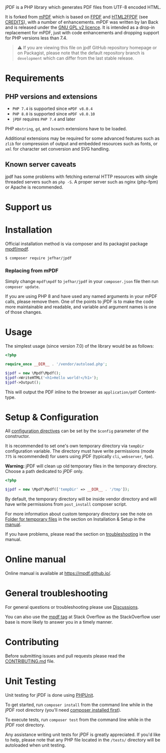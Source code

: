 jPDF is a PHP library which generates PDF files from UTF-8 encoded HTML.

It is forked from [mPDF](https://mpdf.github.io/) which is based on [FPDF](http://www.fpdf.org/) and [HTML2FPDF](http://html2fpdf.sourceforge.net/)
(see [CREDITS](CREDITS.txt)), with a number of enhancements. mPDF was written by Ian Back and is released
under the [GNU GPL v2 licence](LICENSE.txt). It is intended as a drop-in replacement for mPDF, just with code enhancements
and dropping support for PHP versions less than 7.4.

<!--
[![Latest Stable Version](https://poser.pugx.org/mpdf/mpdf/v/stable)](https://packagist.org/packages/mpdf/mpdf)
[![Total Downloads](https://poser.pugx.org/mpdf/mpdf/downloads)](https://packagist.org/packages/mpdf/mpdf)
[![License](https://poser.pugx.org/mpdf/mpdf/license)](https://packagist.org/packages/mpdf/mpdf)
-->

> ⚠ If you are viewing this file on jpdf GitHub repository homepage or on Packagist, please note that
> the default repository branch is `development` which can differ from the last stable release.

Requirements
============

PHP versions and extensions
---------------------------

- `PHP 7.4` is supported since `mPDF v8.0.4`
- `PHP 8.0` is supported since `mPDF v8.0.10`
- `jPDF` requires `PHP 7.4` and later

PHP `mbstring`, `gd`, and `bcmath` extensions have to be loaded.

Additional extensions may be required for some advanced features such as `zlib` for compression of output and
embedded resources such as fonts, or `xml` for character set conversion
and SVG handling.

Known server caveats
--------------------

jpdf has some problems with fetching external HTTP resources with single threaded servers such as `php -S`. A proper
server such as nginx (php-fpm) or Apache is recommended.

Support us
==========
<!--
Consider supporting development of jpdf with a donation of any value. [Donation button][1] can be found on the
[main page of the documentation][1].
-->
Installation
============

Official installation method is via composer and its packagist package [mpdf/mpdf](https://packagist.org/packages/mpdf/mpdf).

```
$ composer require jefhar/jpdf
```

### Replacing from mPDF
Simply change `mpdf\mpdf` to `jefhar/jpdf` in your `composer.json` file then run `composer update`.

If you are using PHP 8 and have used any named arguments in your mPDF calls, please
remove them. One of the points to jPDF is to make the code more maintainable and
readable, and variable and argument names is one of those changes.

Usage
=====

The simplest usage (since version 7.0) of the library would be as follows:

```php
<?php

require_once __DIR__ . '/vendor/autoload.php';

$jpdf = new \Mpdf\Mpdf();
$jpdf->WriteHTML('<h1>Hello world!</h1>');
$jpdf->Output();

```

This will output the PDF inline to the browser as `application/pdf` Content-type.

Setup & Configuration
=====================

All [configuration directives](https://mpdf.github.io/reference/mpdf-variables/overview.html) can
be set by the `$config` parameter of the constructor.

It is recommended to set one's own temporary directory via `tempDir` configuration variable.
The directory must have write permissions (mode `775` is recommended) for users using jPDF
(typically `cli`, `webserver`, `fpm`).

**Warning:** jPDF will clean up old temporary files in the temporary directory. Choose a path dedicated to jPDF only.


```php
<?php

$jpdf = new \Mpdf\Mpdf(['tempDir' => __DIR__ . '/tmp']);

```

By default, the temporary directory will be inside vendor directory and will have write permissions from
`post_install` composer script.

For more information about custom temporary directory see the note on
[Folder for temporary files](https://mpdf.github.io/installation-setup/folders-for-temporary-files.html)
in the section on Installation & Setup in the [manual][1].

If you have problems, please read the section on
[troubleshooting](https://mpdf.github.io/troubleshooting/known-issues.html) in the manual.

Online manual
=============

Online manual is available at https://mpdf.github.io/.

General troubleshooting
=============

For general questions or troubleshooting please use [Discussions](https://github.com/mpdf/mpdf/discussions).

You can also use the [mpdf tag](https://stackoverflow.com/questions/tagged/mpdf) at Stack Overflow as the StackOverflow user base is more likely to answer you in a timely manner.

Contributing
============

Before submitting issues and pull requests please read the [CONTRIBUTING.md](https://github.com/mpdf/mpdf/blob/development/.github/CONTRIBUTING.md) file.

Unit Testing
============

Unit testing for jPDF is done using [PHPUnit](https://phpunit.de/).

To get started, run `composer install` from the command line while in the jPDF root directory
(you'll need [composer installed first](https://getcomposer.org/download/)).

To execute tests, run `composer test` from the command line while in the jPDF root directory.

Any assistance writing unit tests for jPDF is greatly appreciated. If you'd like to help, please
note that any PHP file located in the `/tests/` directory will be autoloaded when unit testing.

[1]: https://mpdf.github.io
